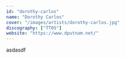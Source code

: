 ```yaml
---
id: "dorothy-carlos"
name: "Dorothy Carlos"
cover: "/images/artists/dorothy-carlos.jpg"
discography: ["TT05"]
website: "https://www.dputnam.net/"
---
```


asdasdf